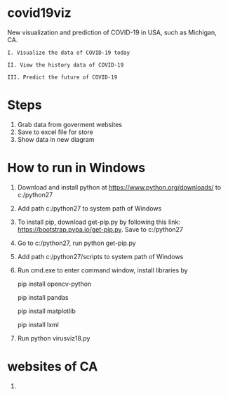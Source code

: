 # covid19viz
New visualization and prediction of COVID-19 in USA, such as Michigan, CA.

    I. Visualize the data of COVID-19 today

    II. View the history data of COVID-19

    III. Predict the future of COVID-19

# Steps
1. Grab data from goverment websites
2. Save to excel file for store
3. Show data in new diagram

# How to run in Windows
1. Download and install python at https://www.python.org/downloads/ to c:/python27
2. Add path c:/python27 to system path of Windows
3. To install pip, download get-pip.py by following this link: https://bootstrap.pypa.io/get-pip.py. Save to c:/python27
4. Go to c:/python27, run python get-pip.py
5. Add path c:/python27/scripts to system path of Windows
6. Run cmd.exe to enter command window, install libraries by 

     pip install opencv-python
     
     pip install pandas
     
     pip install matplotlib
     
     pip install lxml

7. Run python virusviz18.py

# websites of CA
1. 

